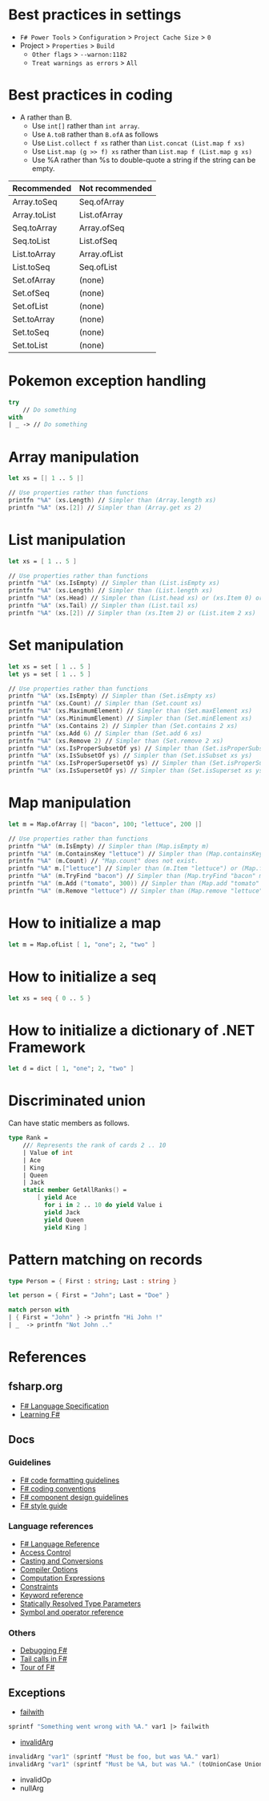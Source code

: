# Best practices in settings
* `F# Power Tools` > `Configuration` > `Project Cache Size` > `0`
* Project > `Properties` > `Build`
  * `Other flags` > `--warnon:1182`
  * `Treat warnings as errors` > `All`

# Best practices in coding
* A rather than B.
  * Use `int[]` rather than `int array`.
  * Use `A.toB` rather than `B.ofA` as follows
  * Use `List.collect f xs` rather than `List.concat (List.map f xs)`
  * Use `List.map (g >> f) xs` rather than `List.map f (List.map g xs)`
  * Use %A rather than %s to double-quote a string if the string can be empty.

Recommended|Not recommended
---|---
Array.toSeq|Seq.ofArray
Array.toList|List.ofArray
Seq.toArray|Array.ofSeq
Seq.toList|List.ofSeq
List.toArray|Array.ofList
List.toSeq|Seq.ofList
Set.ofArray|(none)
Set.ofSeq|(none)
Set.ofList|(none)
Set.toArray|(none)
Set.toSeq|(none)
Set.toList|(none)

# Pokemon exception handling
```fsharp
try
    // Do something
with
| _ -> // Do something
```

# Array manipulation
```fsharp
let xs = [| 1 .. 5 |]

// Use properties rather than functions
printfn "%A" (xs.Length) // Simpler than (Array.length xs)
printfn "%A" (xs.[2]) // Simpler than (Array.get xs 2)
```

# List manipulation
```fsharp
let xs = [ 1 .. 5 ]

// Use properties rather than functions
printfn "%A" (xs.IsEmpty) // Simpler than (List.isEmpty xs)
printfn "%A" (xs.Length) // Simpler than (List.length xs)
printfn "%A" (xs.Head) // Simpler than (List.head xs) or (xs.Item 0) or (List.item 0 xs)
printfn "%A" (xs.Tail) // Simpler than (List.tail xs)
printfn "%A" (xs.[2]) // Simpler than (xs.Item 2) or (List.item 2 xs)
```

# Set manipulation
```fsharp
let xs = set [ 1 .. 5 ]
let ys = set [ 1 .. 5 ]

// Use properties rather than functions
printfn "%A" (xs.IsEmpty) // Simpler than (Set.isEmpty xs)
printfn "%A" (xs.Count) // Simpler than (Set.count xs)
printfn "%A" (xs.MaximumElement) // Simpler than (Set.maxElement xs)
printfn "%A" (xs.MinimumElement) // Simpler than (Set.minElement xs)
printfn "%A" (xs.Contains 2) // Simpler than (Set.contains 2 xs)
printfn "%A" (xs.Add 6) // Simpler than (Set.add 6 xs)
printfn "%A" (xs.Remove 2) // Simpler than (Set.remove 2 xs)
printfn "%A" (xs.IsProperSubsetOf ys) // Simpler than (Set.isProperSubset xs ys)
printfn "%A" (xs.IsSubsetOf ys) // Simpler than (Set.isSubset xs ys)
printfn "%A" (xs.IsProperSupersetOf ys) // Simpler than (Set.isProperSuperset xs ys)
printfn "%A" (xs.IsSupersetOf ys) // Simpler than (Set.isSuperset xs ys)
```

# Map manipulation
```fsharp
let m = Map.ofArray [| "bacon", 100; "lettuce", 200 |]

// Use properties rather than functions
printfn "%A" (m.IsEmpty) // Simpler than (Map.isEmpty m)
printfn "%A" (m.ContainsKey "lettuce") // Simpler than (Map.containsKey "lettuce" m)
printfn "%A" (m.Count) // "Map.count" does not exist.
printfn "%A" m.["lettuce"] // Simpler than (m.Item "lettuce") or (Map.find "lettuce" m)
printfn "%A" (m.TryFind "bacon") // Simpler than (Map.tryFind "bacon" m)
printfn "%A" (m.Add ("tomato", 300)) // Simpler than (Map.add "tomato" 300 m)
printfn "%A" (m.Remove "lettuce") // Simpler than (Map.remove "lettuce" m)
```

# How to initialize a map
```fsharp
let m = Map.ofList [ 1, "one"; 2, "two" ]
```

# How to initialize a seq
```fsharp
let xs = seq { 0 .. 5 }
```

# How to initialize a dictionary of .NET Framework
```fsharp
let d = dict [ 1, "one"; 2, "two" ]
```

# Discriminated union
Can have static members as follows.
```fsharp
type Rank = 
    /// Represents the rank of cards 2 .. 10
    | Value of int
    | Ace
    | King
    | Queen
    | Jack
    static member GetAllRanks() = 
        [ yield Ace
          for i in 2 .. 10 do yield Value i
          yield Jack
          yield Queen
          yield King ]
```

# Pattern matching on records
```fsharp
type Person = { First : string; Last : string }

let person = { First = "John"; Last = "Doe" }

match person with 
| { First = "John" } -> printfn "Hi John !" 
| _  -> printfn "Not John .."
```

# References
## fsharp.org
* [F# Language Specification](https://fsharp.org/specs/language-spec/)
* [Learning F#](https://fsharp.org/learn/)

## Docs
### Guidelines
* [F# code formatting guidelines](https://docs.microsoft.com/en-us/dotnet/fsharp/style-guide/formatting)
* [F# coding conventions](https://docs.microsoft.com/en-us/dotnet/fsharp/style-guide/conventions)
* [F# component design guidelines](https://docs.microsoft.com/en-us/dotnet/fsharp/style-guide/component-design-guidelines)
* [F# style guide](https://docs.microsoft.com/en-us/dotnet/fsharp/style-guide/)

### Language references
* [F# Language Reference](https://docs.microsoft.com/en-us/dotnet/fsharp/language-reference/)
* [Access Control](https://docs.microsoft.com/en-us/dotnet/fsharp/language-reference/access-control)
* [Casting and Conversions](https://docs.microsoft.com/en-us/dotnet/fsharp/language-reference/casting-and-conversions)
* [Compiler Options](https://docs.microsoft.com/en-us/dotnet/fsharp/language-reference/compiler-options)
* [Computation Expressions](https://docs.microsoft.com/en-us/dotnet/fsharp/language-reference/computation-expressions)
* [Constraints](https://docs.microsoft.com/en-us/dotnet/fsharp/language-reference/generics/constraints)
* [Keyword reference](https://docs.microsoft.com/en-us/dotnet/fsharp/language-reference/keyword-reference)
* [Statically Resolved Type Parameters](https://docs.microsoft.com/en-us/dotnet/fsharp/language-reference/generics/statically-resolved-type-parameters)
* [Symbol and operator reference](https://docs.microsoft.com/en-us/dotnet/fsharp/language-reference/symbol-and-operator-reference/)

### Others
* [Debugging F#](https://docs.microsoft.com/en-us/visualstudio/debugger/debugging-f-hash)
* [Tail calls in F#](https://docs.microsoft.com/en-us/archive/blogs/fsharpteam/tail-calls-in-f)
* [Tour of F#](https://docs.microsoft.com/en-us/dotnet/fsharp/tour)

## Exceptions
* [failwith](https://docs.microsoft.com/en-us/dotnet/fsharp/language-reference/exception-handling/the-failwith-function)
```fsharp
sprintf "Something went wrong with %A." var1 |> failwith
```
* [invalidArg](https://docs.microsoft.com/en-us/dotnet/fsharp/language-reference/exception-handling/the-invalidarg-function)
```fsharp
invalidArg "var1" (sprintf "Must be foo, but was %A." var1)
invalidArg "var1" (sprintf "Must be %A, but was %A." (toUnionCase UnionCase1) (toUnionCase var1))
```
* invalidOp
* nullArg
